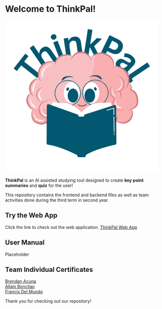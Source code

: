 # Welcome to ThinkPal!

<p align="center"><img src="ThinkPal Logo.png" alt="Logo" width="500"/></p>
<b>ThinkPal</b> is an AI assisted studying tool designed to create <b>key point summaries</b> and <b>quiz</b> for the user!

This repository contains the frontend and backend files as well as team activities done during the third term in second year.

## Try the Web App
Click the link to check out the web application.
<a href="https://app-dev-project-frontend.onrender.com">ThinkPal Web App</a>

## User Manual
Placeholder

## Team Individual Certificates
[Brendan Acuna](Team%20COG%20Individual%20Certificates/Acuna%20Certificates)<br>
[Allain Boncilao](Team%20COG%20Individual%20Certificates/Boncilao%20Certificates)<br>
[Francis Del Mundo](Team%20COG%20Individual%20Certificates/Del%20Mundo%20Certificates)

Thank you for checking out our repository!
